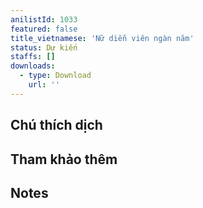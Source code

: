 ```yaml
---
anilistId: 1033
featured: false
title_vietnamese: 'Nữ diễn viên ngàn năm'
status: Dự kiến
staffs: []
downloads:
  - type: Download
    url: ''
---
```

## Chú thích dịch



## Tham khảo thêm



## Notes
